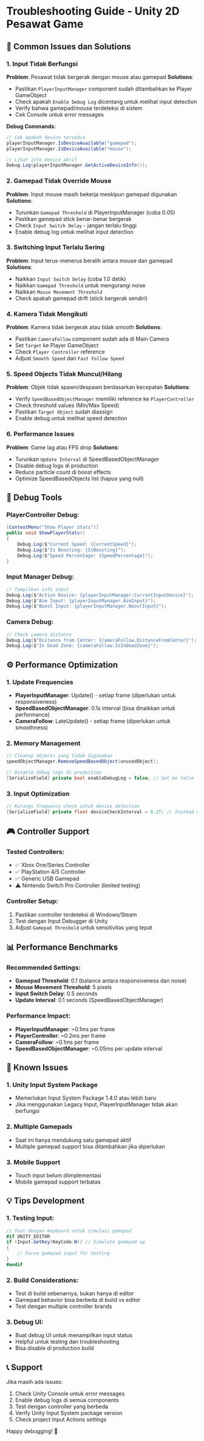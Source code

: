 # Troubleshooting Guide - Unity 2D Pesawat Game

## 🐛 Common Issues dan Solutions

### 1. Input Tidak Berfungsi

**Problem**: Pesawat tidak bergerak dengan mouse atau gamepad
**Solutions**:
- Pastikan `PlayerInputManager` component sudah ditambahkan ke Player GameObject
- Check apakah `Enable Debug Log` dicentang untuk melihat input detection
- Verify bahwa gamepad/mouse terdeteksi di sistem
- Cek Console untuk error messages

**Debug Commands**:
```csharp
// Cek apakah device tersedia
playerInputManager.IsDeviceAvailable("gamepad");
playerInputManager.IsDeviceAvailable("mouse");

// Lihat info device aktif
Debug.Log(playerInputManager.GetActiveDeviceInfo());
```

### 2. Gamepad Tidak Override Mouse

**Problem**: Input mouse masih bekerja meskipun gamepad digunakan
**Solutions**:
- Turunkan `Gamepad Threshold` di PlayerInputManager (coba 0.05)
- Pastikan gamepad stick benar-benar bergerak
- Check `Input Switch Delay` - jangan terlalu tinggi
- Enable debug log untuk melihat input detection

### 3. Switching Input Terlalu Sering

**Problem**: Input terus-menerus beralih antara mouse dan gamepad
**Solutions**:
- Naikkan `Input Switch Delay` (coba 1.0 detik)
- Naikkan `Gamepad Threshold` untuk mengurangi noise
- Naikkan `Mouse Movement Threshold`
- Check apakah gamepad drift (stick bergerak sendiri)

### 4. Kamera Tidak Mengikuti

**Problem**: Kamera tidak bergerak atau tidak smooth
**Solutions**:
- Pastikan `CameraFollow` component sudah ada di Main Camera
- Set `Target` ke Player GameObject
- Check `Player Controller` reference
- Adjust `Smooth Speed` dan `Fast Follow Speed`

### 5. Speed Objects Tidak Muncul/Hilang

**Problem**: Objek tidak spawn/despawn berdasarkan kecepatan
**Solutions**:
- Verify `SpeedBasedObjectManager` memiliki reference ke `PlayerController`
- Check threshold values (Min/Max Speed)
- Pastikan `Target Object` sudah diassign
- Enable debug untuk melihat speed detection

### 6. Performance Issues

**Problem**: Game lag atau FPS drop
**Solutions**:
- Turunkan `Update Interval` di SpeedBasedObjectManager
- Disable debug logs di production
- Reduce particle count di boost effects
- Optimize SpeedBasedObjects list (hapus yang null)

## 🔧 Debug Tools

### PlayerController Debug:
```csharp
[ContextMenu("Show Player Stats")]
public void ShowPlayerStats()
{
    Debug.Log($"Current Speed: {CurrentSpeed}");
    Debug.Log($"Is Boosting: {IsBoosting}");
    Debug.Log($"Speed Percentage: {SpeedPercentage}");
}
```

### Input Manager Debug:
```csharp
// Tampilkan info input
Debug.Log($"Active Device: {playerInputManager.CurrentInputDevice}");
Debug.Log($"Aim Input: {playerInputManager.AimInput}");
Debug.Log($"Boost Input: {playerInputManager.BoostInput}");
```

### Camera Debug:
```csharp
// Check camera distance
Debug.Log($"Distance from Center: {cameraFollow.DistanceFromCenter}");
Debug.Log($"In Dead Zone: {cameraFollow.IsInDeadZone}");
```

## ⚙️ Performance Optimization

### 1. Update Frequencies
- **PlayerInputManager**: Update() - setiap frame (diperlukan untuk responsiveness)
- **SpeedBasedObjectManager**: 0.1s interval (bisa dinaikkan untuk performance)
- **CameraFollow**: LateUpdate() - setiap frame (diperlukan untuk smoothness)

### 2. Memory Management
```csharp
// Cleanup objects yang tidak digunakan
speedObjectManager.RemoveSpeedBasedObject(unusedObject);

// Disable debug logs di production
[SerializeField] private bool enableDebugLog = false; // Set ke false
```

### 3. Input Optimization
```csharp
// Kurangi frequency check untuk device detection
[SerializeField] private float deviceCheckInterval = 0.2f; // Instead of every frame
```

## 🎮 Controller Support

### Tested Controllers:
- ✅ Xbox One/Series Controller
- ✅ PlayStation 4/5 Controller
- ✅ Generic USB Gamepad
- ⚠️ Nintendo Switch Pro Controller (limited testing)

### Controller Setup:
1. Pastikan controller terdeteksi di Windows/Steam
2. Test dengan Input Debugger di Unity
3. Adjust `Gamepad Threshold` untuk sensitivitas yang tepat

## 📊 Performance Benchmarks

### Recommended Settings:
- **Gamepad Threshold**: 0.1 (balance antara responsiveness dan noise)
- **Mouse Movement Threshold**: 5 pixels
- **Input Switch Delay**: 0.5 seconds
- **Update Interval**: 0.1 seconds (SpeedBasedObjectManager)

### Performance Impact:
- **PlayerInputManager**: ~0.1ms per frame
- **PlayerController**: ~0.2ms per frame
- **CameraFollow**: ~0.1ms per frame
- **SpeedBasedObjectManager**: ~0.05ms per update interval

## 🚨 Known Issues

### 1. Unity Input System Package
- Memerlukan Input System Package 1.4.0 atau lebih baru
- Jika menggunakan Legacy Input, PlayerInputManager tidak akan berfungsi

### 2. Multiple Gamepads
- Saat ini hanya mendukung satu gamepad aktif
- Multiple gamepad support bisa ditambahkan jika diperlukan

### 3. Mobile Support
- Touch input belum diimplementasi
- Mobile gamepad support terbatas

## 💡 Tips Development

### 1. Testing Input:
```csharp
// Test dengan keyboard untuk simulasi gamepad
#if UNITY_EDITOR
if (Input.GetKey(KeyCode.W)) // Simulate gamepad up
{
    // Force gamepad input for testing
}
#endif
```

### 2. Build Considerations:
- Test di build sebenarnya, bukan hanya di editor
- Gamepad behavior bisa berbeda di build vs editor
- Test dengan multiple controller brands

### 3. Debug UI:
- Buat debug UI untuk menampilkan input status
- Helpful untuk testing dan troubleshooting
- Bisa disable di production build

## 📞 Support

Jika masih ada issues:
1. Check Unity Console untuk error messages
2. Enable debug logs di semua components
3. Test dengan controller yang berbeda
4. Verify Unity Input System package version
5. Check project Input Actions settings

Happy debugging! 🚀